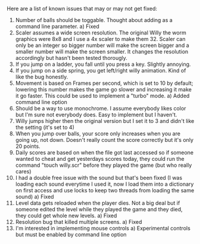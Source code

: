 Here are a list of known issues that may or may not get fixed:

1)  Number of balls should be toggable.  Thought about adding as a command line parameter.
    a)  Fixed
2)  Scaler assumes a wide screen resolution.  The original Willy the worm graphics were 8x8 and I use a 4x scaler to make them 32.  Scaler can only be an integer so bigger number will make the screen bigger and a smaller number will make the screen smaller.  It changes the resolution accordingly but hasn't been tested thorougly.  
3)  If you jump on a ladder, you fall until you press a key.  Slightly annoying.
4)  If you jump on a side spring, you get left/right willy animation.  Kind of like the bug honestly.
5)  Movement is based on Frames per second, which is set to 10 by default;  lowering this number makes the game go slower and increasing it make it go faster.  This could be used to implement a "turbo" mode.
    a)  Added command line option
6)  Should be a way to use monochrome.  I assume everybody likes color but I'm sure not everybody does.  Easy to implement but I haven't.
7)  Willy jumps higher then the original version but I set it to 3 and didn't like the setting (it's set to 4)
8)  When you jump over balls, your score only increases when you are going up, not down.  Doesn't really count the score correctly but it's only 20 points.
9)  Daily scores are based on when the file got last accessed so if someone wanted to cheat and get yesterdays scores today, they could run the command "touch willy.scr" before they played the game (but who really cares)
10)  I had a double free issue with the sound but that's been fixed (I was loading each sound everytime I used it, now I load them into a dictionary on first access and use locks to keep two threads from loading the same sound)
    a)  Fixed
11)  Level data gets reloaded when the player dies.  Not a big deal but if someone edited the level while they played the game and they died, they could get whole new levels.
    a)  Fixed
12)  Resolution bug that killed multiple screens.
    a)  Fixed
13)  I'm interested in implementing mouse controls
    a)  Experimental controls but must be enabled by command line option

